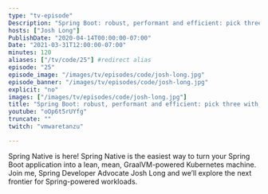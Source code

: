 ```yaml
---
type: "tv-episode"
Description: "Spring Boot: robust, performant and efficient: pick three with Josh Long"
hosts: ["Josh Long"]
PublishDate: "2020-04-14T00:00:00-07:00"
Date: "2021-03-31T12:00:00-07:00"
minutes: 120
aliases: ["/tv/code/25"] #redirect alias
episode: "25"
episode_image: "/images/tv/episodes/code/josh-long.jpg"
episode_banner: "/images/tv/episodes/code/josh-long.jpg"
explicit: "no"
images: ["/images/tv/episodes/code/josh-long.jpg"]
title: "Spring Boot: robust, performant and efficient: pick three with Josh Long"
youtube: "oOp6t5rUYfg"
truncate: ""
twitch: "vmwaretanzu"

---
```


Spring Native is here! Spring Native is the easiest way to turn your Spring Boot application into a lean, mean, GraalVM-powered Kubernetes machine. Join me, Spring Developer Advocate Josh Long and we’ll explore the next frontier for Spring-powered workloads.
